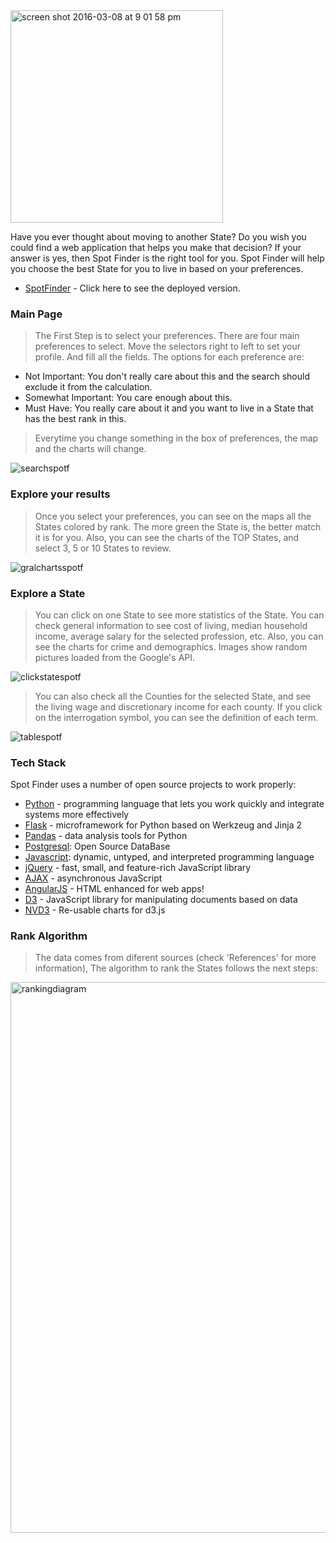 <img width="340" alt="screen shot 2016-03-08 at 9 01 58 pm" src="https://cloud.githubusercontent.com/assets/8810284/13626180/6da78a06-e574-11e5-9777-473092b204b1.png">

Have you ever thought about moving to another State? Do you wish you could find a web application that helps you make that decision?
If your answer is yes, then Spot Finder is the right tool for you.
Spot Finder will help you choose the best State for you to live in based on your preferences.

* [SpotFinder] - Click here to see the deployed version.


### Main Page

> The First Step is to select your preferences.
> There are four main preferences to select.
> Move the selectors right to left to set your profile.
> And fill all the fields.
> The options for each preference are:
* Not Important: You don't really care about this and the search should exclude it from the calculation.
* Somewhat Important: You care enough about this.
* Must Have: You really care about it and you want to live in a State that has the best rank in this.

> Everytime you change something in the box of preferences, the map and the charts will change. 

![searchspotf](https://cloud.githubusercontent.com/assets/8810284/13618575/b7d19f8a-e539-11e5-9b85-34bc0f05f61c.gif)

### Explore your results
> Once you select your preferences, you can see on the maps all the States colored by rank. The more green the State is, the better match it is for you. Also, you can see the charts of the TOP States, and select 3, 5 or 10 States to review.

![gralchartsspotf](https://cloud.githubusercontent.com/assets/8810284/13618877/46672aca-e53b-11e5-95d1-45cd55b3b5e0.gif)

### Explore a State
> You can click on one State to see more statistics of the State. You can check general information to see cost of living, median household income, average salary for the selected profession, etc. Also, you can see the charts for crime and demographics. Images show random pictures loaded from the Google's API.

![clickstatespotf](https://cloud.githubusercontent.com/assets/8810284/13619064/0d23923e-e53c-11e5-9438-5e0d4f2c0652.gif)

> You can also check all the Counties for the selected State, and see the living wage and discretionary income for each county. If you click on the interrogation symbol, you can see the definition of each term.

![tablespotf](https://cloud.githubusercontent.com/assets/8810284/13619220/ba59c892-e53c-11e5-987d-1d21c0f8376e.gif)



### Tech Stack
Spot Finder uses a number of open source projects to work properly:

* [Python] - programming language that lets you work quickly
and integrate systems more effectively
* [Flask] - microframework for Python based on Werkzeug and Jinja 2
* [Pandas] - data analysis tools for Python
* [Postgresql]: Open Source DataBase
* [Javascript]: dynamic, untyped, and interpreted programming language
* [jQuery] - fast, small, and feature-rich JavaScript library
* [AJAX] - asynchronous JavaScript
* [AngularJS] - HTML enhanced for web apps!
* [D3] - JavaScript library for manipulating documents based on data
* [NVD3] - Re-usable charts for d3.js

### Rank Algorithm

> The data comes from diferent sources (check 'References' for more information), The algorithm to rank the States follows the next steps:

<img width="881" alt="rankingdiagram" src="https://cloud.githubusercontent.com/assets/8810284/13626240/ee88e1a6-e574-11e5-8cdc-3ef9e78b6f10.png">

[//]: # (These are reference links used in the body of this note and get stripped out when the markdown processor does its job. There is no need to format nicely because it shouldn't be seen. Thanks SO - http://stackoverflow.com/questions/4823468/store-comments-in-markdown-syntax)

   [AngularJS]: <http://angularjs.org>
   [Python]: <https://www.python.org>
   [Flask]: <http://flask.pocoo.org>
   [Pandas]: <http://pandas.pydata.org>
   [Postgresql]: <http://www.postgresql.org>
   [Javascript]: <https://developer.mozilla.org/en-US/docs/Web/JavaScript>
   [jQuery]: <https://jquery.com>
   [AJAX]: <https://en.wikipedia.org/wiki/Ajax_(programming)>
   [D3]: <https://d3js.org>
   [NVD3]: <http://nvd3.org>
   [SpotFinder]: <https://spotfinder2016.herokuapp.com/#>

